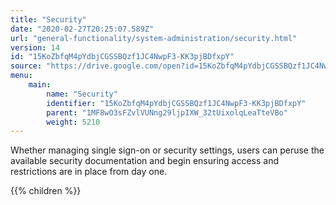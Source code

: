 ```yaml
---
title: "Security"
date: "2020-02-27T20:25:07.589Z"
url: "general-functionality/system-administration/security.html"
version: 14
id: "15KoZbfqM4pYdbjCGSSBQzf1JC4NwpF3-KK3pjBDfxpY"
source: "https://drive.google.com/open?id=15KoZbfqM4pYdbjCGSSBQzf1JC4NwpF3-KK3pjBDfxpY"
menu:
    main:
        name: "Security"
        identifier: "15KoZbfqM4pYdbjCGSSBQzf1JC4NwpF3-KK3pjBDfxpY"
        parent: "1MF8wO3sFZvlVUNng29ljpIXW_32tUixolqLeaTteVBo"
        weight: 5210
---
```









Whether managing single sign-on or security settings, users can peruse the available security documentation and begin ensuring access and restrictions are in place from day one.







{{% children %}}

